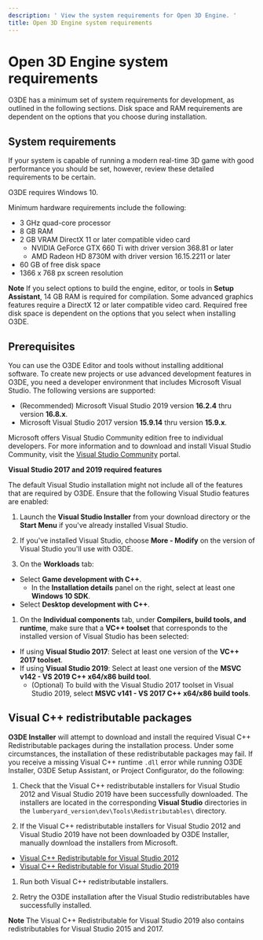 ```yaml
---
description: ' View the system requirements for Open 3D Engine. '
title: Open 3D Engine system requirements
---
```

# Open 3D Engine system requirements<a name="wg-requirements"></a>

O3DE has a minimum set of system requirements for development, as outlined in the following sections\. Disk space and RAM requirements are dependent on the options that you choose during installation\.

## System requirements<a name="system-requirements"></a>

If your system is capable of running a modern real\-time 3D game with good performance you should be set, however, review these detailed requirements to be certain\.

O3DE requires Windows 10\.

Minimum hardware requirements include the following:
+ 3 GHz quad\-core processor
+ 8 GB RAM
+ 2 GB VRAM DirectX 11 or later compatible video card
  + NVIDIA GeForce GTX 660 Ti with driver version 368\.81 or later
  + AMD Radeon HD 8730M with driver version 16\.15\.2211 or later
+ 60 GB of free disk space
+ 1366 x 768 px screen resolution

**Note**
If you select options to build the engine, editor, or tools in **Setup Assistant**, 14 GB RAM is required for compilation\.
Some advanced graphics features require a DirectX 12 or later compatible video card\.
Required free disk space is dependent on the options that you select when installing O3DE\.

## Prerequisites<a name="development-environment"></a>

You can use the O3DE Editor and tools without installing additional software\. To create new projects or use advanced development features in O3DE, you need a developer environment that includes Microsoft Visual Studio\. The following versions are supported:
+ \(Recommended\) Microsoft Visual Studio 2019 version **16\.2\.4** thru version **16\.8\.x**\.
+ Microsoft Visual Studio 2017 version **15\.9\.14** thru version **15\.9\.x**\.

Microsoft offers Visual Studio Community edition free to individual developers\. For more information and to download and install Visual Studio Community, visit the [Visual Studio Community](https://visualstudio.microsoft.com/vs/community/) portal\.

 **Visual Studio 2017 and 2019 required features**

The default Visual Studio installation might not include all of the features that are required by O3DE\. Ensure that the following Visual Studio features are enabled:

1.  Launch the **Visual Studio Installer** from your download directory or the **Start Menu** if you've already installed Visual Studio\.

1.  If you've installed Visual Studio, choose **More \- Modify** on the version of Visual Studio you'll use with O3DE\.

1.  On the **Workloads** tab:
   + Select **Game development with C\+\+**\.
     + In the **Installation details** panel on the right, select at least one **Windows 10 SDK**\.
   + Select **Desktop development with C\+\+**\.

1.  On the **Individual components** tab, under **Compilers, build tools, and runtime**, make sure that a **VC\+\+ toolset** that corresponds to the installed version of Visual Studio has been selected:
   + If using **Visual Studio 2017**: Select at least one version of the **VC\+\+ 2017 toolset**\.
   + If using **Visual Studio 2019**: Select at least one version of the **MSVC v142 \- VS 2019 C\+\+ x64/x86 build tool**\.
     + \(Optional\) To build with the Visual Studio 2017 toolset in Visual Studio 2019, select **MSVC v141 \- VS 2017 C\+\+ x64/x86 build tools**\.

## Visual C\+\+ redistributable packages<a name="visual-studio-redistributable-requirements"></a>

 **O3DE Installer** will attempt to download and install the required Visual C\+\+ Redistributable packages during the installation process\. Under some circumstances, the installation of these redistributable packages may fail\. If you receive a missing Visual C\+\+ runtime `.dll` error while running O3DE Installer, O3DE Setup Assistant, or Project Configurator, do the following:

1.  Check that the Visual C\+\+ redistributable installers for Visual Studio 2012 and Visual Studio 2019 have been successfully downloaded\. The installers are located in the corresponding **Visual Studio** directories in the `lumberyard_version\dev\Tools\Redistributables\` directory\.

1.  If the Visual C\+\+ redistributable installers for Visual Studio 2012 and Visual Studio 2019 have not been downloaded by O3DE Installer, manually download the installers from Microsoft\.
   +  [Visual C\+\+ Redistributable for Visual Studio 2012](https://www.microsoft.com/en-us/download/details.aspx?id=30679)
   +  [Visual C\+\+ Redistributable for Visual Studio 2019](https://visualstudio.microsoft.com/downloads/#other-family)

1.  Run both Visual C\+\+ redistributable installers\.

1.  Retry the O3DE installation after the Visual Studio redistributables have successfully installed\.

**Note**
The Visual C\+\+ Redistributable for Visual Studio 2019 also contains redistributables for Visual Studio 2015 and 2017\.